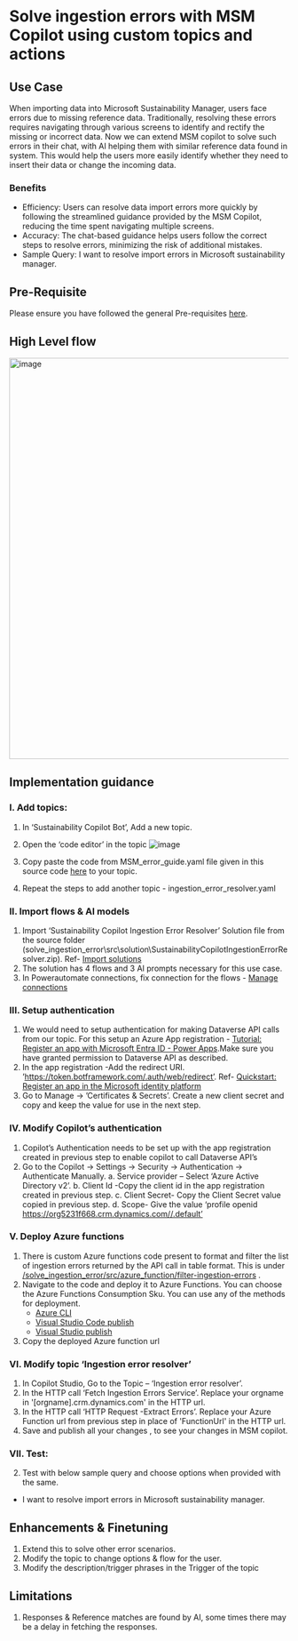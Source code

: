 # Solve ingestion errors with MSM Copilot using custom topics and actions
## Use Case
When importing data into Microsoft Sustainability Manager, users face errors due to missing reference data. Traditionally, resolving these errors requires navigating through various screens to identify and rectify the missing or incorrect data. Now we can extend MSM copilot to solve such errors in their chat, with AI helping them with similar reference data found in system. This would help the users more easily identify whether they need to insert their data or change the incoming data.
### Benefits
  - Efficiency: Users can resolve data import errors more quickly by following the streamlined guidance provided by the MSM Copilot, reducing the time spent navigating multiple screens.
  - Accuracy: The chat-based guidance helps users follow the correct steps to resolve errors, minimizing the risk of additional mistakes.
- Sample Query: I want to resolve import errors in Microsoft sustainability manager.

## Pre-Requisite
Please ensure you have followed the general Pre-requisites [here](https://github.com/MS-Sustainability-Resources/msm-copilot-extensions/blob/main/README.md#pre-requisite).

## High Level flow
<img width="722" alt="image" src="https://github.com/user-attachments/assets/c04c2810-c966-4adc-a3a6-c7fb27777b4d">


## Implementation guidance
### I.	Add topics:
1.	In ‘Sustainability Copilot Bot’, Add a new topic.
2.	Open the ‘code editor’ in the topic 
 ![image](https://github.com/user-attachments/assets/67dbb116-265b-41b8-bf35-fb93fd44017c)

3.	Copy paste the code from MSM_error_guide.yaml file given in this source code [here](https://github.com/MS-Sustainability-Resources/msm-copilot-extensions/tree/main/solve_ingestion_error/src/topics) to your topic.
4.	Repeat the steps to add another topic - ingestion_error_resolver.yaml

### II.	Import flows & AI models
1.	Import ‘Sustainability Copilot Ingestion Error Resolver’ Solution file from the source folder (solve_ingestion_error\src\solution\SustainabilityCopilotIngestionErrorResolver.zip). Ref- [Import solutions](https://learn.microsoft.com/en-us/power-apps/maker/data-platform/import-update-export-solutions)
2.	The solution has 4 flows and 3 AI prompts necessary for this use case.
3.	In Powerautomate connections, fix connection for the flows - [Manage connections](https://learn.microsoft.com/en-us/power-automate/add-manage-connections#update-a-connection)

### III.	Setup authentication
1.	We would need to setup authentication for making Dataverse API calls from our topic. For this setup an Azure App registration - [Tutorial: Register an app with Microsoft Entra ID  - Power Apps](https://learn.microsoft.com/en-us/power-apps/developer/data-platform/walkthrough-register-app-azure-active-directory).Make sure you have granted permission to Dataverse API as described.
2.	In the app registration -Add the redirect URI. ’https://token.botframework.com/.auth/web/redirect’.   Ref- [Quickstart: Register an app in the Microsoft identity platform](https://learn.microsoft.com/en-us/entra/identity-platform/quickstart-register-app?tabs=certificate#add-a-redirect-uri) 
3.	Go to Manage -> ’Certificates & Secrets’. Create a new client secret and copy and keep the value for use in the next step.

### IV.	 Modify Copilot’s authentication
1.	Copilot’s Authentication needs to be set up with the app registration created in previous step to enable copilot to call Dataverse API’s
2.	Go to the Copilot -> Settings  -> Security  -> Authentication -> Authenticate Manually.
a.	Service provider – Select  ‘Azure Active Directory v2’.
b.	Client Id -Copy the client id in the app registration created in previous step.
c.	Client Secret- Copy the Client Secret value copied in previous step.
d.	Scope- Give the value ‘profile openid https://org5231f668.crm.dynamics.com//.default’

### V.	 Deploy Azure functions
1.	There is custom Azure functions code present to format and filter the list of ingestion errors returned by the API call in table format. This is under [/solve_ingestion_error/src/azure_function/filter-ingestion-errors](https://github.com/MS-Sustainability-Resources/msm-copilot-extensions/tree/main/solve_ingestion_error/src/azure_function/filter-ingestion-errors) .
2.	Navigate to the code and deploy it to Azure Functions. You can choose the Azure Functions Consumption Sku. You can use any of the methods for deployment.
     - [Azure CLI](https://learn.microsoft.com/en-us/cli/azure/functionapp/deployment/source#az-functionapp-deployment-source-config-zip)
     - [Visual Studio Code publish](https://learn.microsoft.com/en-us/azure/azure-functions/functions-develop-vs-code?tabs=node-v4%2Cpython-v2%2Cisolated-process%2Cquick-create&pivots=programming-language-csharp#republish-project-files)
     - [Visual Studio publish](https://learn.microsoft.com/en-us/azure/azure-functions/functions-develop-vs?pivots=isolated#publish-to-azure)
4.	Copy the deployed Azure function url
   
### VI.	Modify topic ‘Ingestion error resolver’
1.	In Copilot Studio, Go to the Topic – ‘Ingestion error resolver’.
2.	In the HTTP call ‘Fetch Ingestion Errors Service’. Replace your orgname in '[orgname].crm.dynamics.com' in the HTTP url.
3.	In the HTTP call ‘HTTP Request -Extract Errors’. Replace your Azure Function url from previous step in  place of 'FunctionUrl' in the HTTP url.
4.	Save and publish all your changes , to see your changes in MSM copilot.
   
### VII.	Test:
2.	Test with below sample query and choose options when provided with the same.
- I want to resolve import errors in Microsoft sustainability manager.

## Enhancements & Finetuning
1. Extend this to solve other error scenarios.
2. Modify the topic to change options & flow for the user.
3. Modify the description/trigger phrases in the Trigger of the topic

## Limitations
1. Responses & Reference matches are found by AI, some times there may be a delay in fetching the responses.
